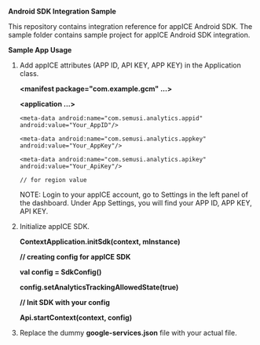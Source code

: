 **Android SDK Integration Sample**

This repository contains integration reference for appICE Android SDK. The sample folder contains sample project for appICE Android SDK integration.

**Sample App Usage**

1. Add appICE attributes (APP ID, API KEY, APP KEY) in the Application class.

   **<manifest package="com.example.gcm" ...>**
   
   **<application ...>**
   
    ```<meta-data android:name="com.semusi.analytics.appid" android:value="Your_AppID"/>```
   
    ```<meta-data android:name="com.semusi.analytics.appkey" android:value="Your_AppKey"/>```
   
    ```<meta-data android:name="com.semusi.analytics.apikey" android:value="Your_ApiKey"/>```
 
    ```// for region value```

   **<meta-data  android:name="io.appice.analytics.region"  android:value="US" />**
 
   **</application>**

   **</manifest>**
 
   NOTE: Login to your appICE account, go to Settings in the left panel of the dashboard. Under App Settings, you will find your APP ID, APP KEY, API KEY.

2. Initialize appICE SDK.

    **ContextApplication.initSdk(context, mInstance)**
    
    **// creating config for appICE SDK**
    
    **val config = SdkConfig()**
    
    **config.setAnalyticsTrackingAllowedState(true)**
    
    **// Init SDK with your config**
    
    **Api.startContext(context, config)**
      
3. Replace the dummy **google-services.json** file with your actual file.
